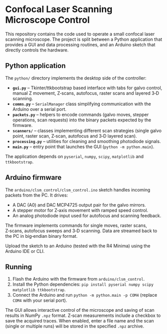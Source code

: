 # Confocal Laser Scanning Microscope Control

This repository contains the code used to operate a small confocal laser scanning microscope. The project is split between a Python application that provides a GUI and data processing routines, and an Arduino sketch that directly controls the hardware.

## Python application

The `python/` directory implements the desktop side of the controller:

- **`gui.py`** – Tkinter/ttkbootstrap based interface with tabs for galvo control, manual Z movement, Z‑scans, autofocus, raster scans and layered 3‑D scanning.
- **`comms.py`** – `SerialManager` class simplifying communication with the Arduino over a serial port.
- **`packets.py`** – helpers to encode commands (galvo moves, stepper operations, scan requests) into the binary packets expected by the firmware.
- **`scanners/`** – classes implementing different scan strategies (single galvo point, raster scan, Z‑scan, autofocus and 3‑D layered scan).
- **`processing.py`** – utilities for cleaning and smoothing photodiode signals.
- **`main.py`** – entry point that launches the GUI (`python -m python.main`).

The application depends on `pyserial`, `numpy`, `scipy`, `matplotlib` and `ttkbootstrap`.

## Arduino firmware

The `arduino/clsm_control/clsm_control.ino` sketch handles incoming packets from the PC. It drives:

- A DAC (A0) and DAC MCP4725 output pair for the galvo mirrors.
- A stepper motor for Z‑axis movement with ramped speed control.
- An analog photodiode input used for autofocus and scanning feedback.

The firmware implements commands for single moves, raster scans, Z‑scans, autofocus sweeps and 3‑D scanning. Data are streamed back to the PC in big‑endian binary format.

Upload the sketch to an Arduino (tested with the R4 Minima) using the Arduino IDE or CLI.

## Running

1. Flash the Arduino with the firmware from `arduino/clsm_control`.
2. Install the Python dependencies: `pip install pyserial numpy scipy matplotlib ttkbootstrap`.
3. Connect the Arduino and run `python -m python.main -p COM4` (replace `COM4` with your serial port).

The GUI allows interactive control of the microscope and saving of scan results in NumPy `.npz` format.
Z‑scan measurements include a checkbox to save the acquired traces. When enabled, enter a file name and the scan (single or multiple runs) will be stored
in the specified `.npz` archive.